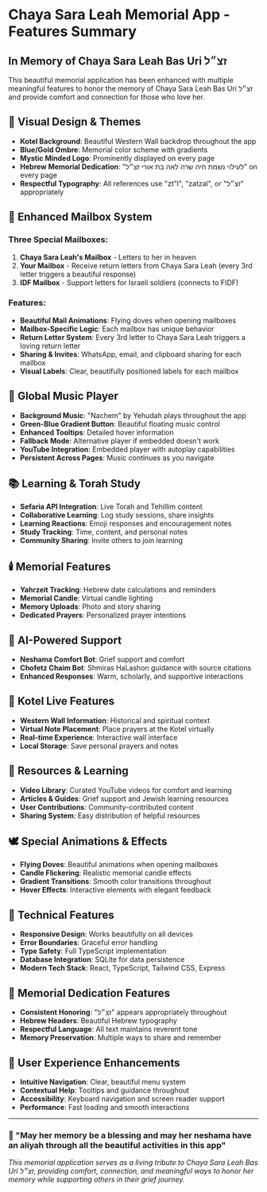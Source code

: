 # Chaya Sara Leah Memorial App - Features Summary

## In Memory of Chaya Sara Leah Bas Uri זצ״ל

This beautiful memorial application has been enhanced with multiple meaningful features to honor the memory of Chaya Sara Leah Bas Uri זצ״ל and provide comfort and connection for those who love her.

## 🎨 **Visual Design & Themes**
- **Kotel Background**: Beautiful Western Wall backdrop throughout the app
- **Blue/Gold Ombre**: Memorial color scheme with gradients
- **Mystic Minded Logo**: Prominently displayed on every page
- **Hebrew Memorial Dedication**: "לעילוי נשמת חיה שרה לאה בת אורי זצ״ל" on every page
- **Respectful Typography**: All references use "zt"l", "zatzal", or "זצ״ל" appropriately

## 💌 **Enhanced Mailbox System**
### Three Special Mailboxes:
1. **Chaya Sara Leah's Mailbox** - Letters to her in heaven
2. **Your Mailbox** - Receive return letters from Chaya Sara Leah (every 3rd letter triggers a beautiful response)
3. **IDF Mailbox** - Support letters for Israeli soldiers (connects to FIDF)

### Features:
- **Beautiful Mail Animations**: Flying doves when opening mailboxes
- **Mailbox-Specific Logic**: Each mailbox has unique behavior
- **Return Letter System**: Every 3rd letter to Chaya Sara Leah triggers a loving return letter
- **Sharing & Invites**: WhatsApp, email, and clipboard sharing for each mailbox
- **Visual Labels**: Clear, beautifully positioned labels for each mailbox

## 🎵 **Global Music Player**
- **Background Music**: "Nachem" by Yehudah plays throughout the app
- **Green-Blue Gradient Button**: Beautiful floating music control
- **Enhanced Tooltips**: Detailed hover information
- **Fallback Mode**: Alternative player if embedded doesn't work
- **YouTube Integration**: Embedded player with autoplay capabilities
- **Persistent Across Pages**: Music continues as you navigate

## 📚 **Learning & Torah Study**
- **Sefaria API Integration**: Live Torah and Tehillim content
- **Collaborative Learning**: Log study sessions, share insights
- **Learning Reactions**: Emoji responses and encouragement notes
- **Study Tracking**: Time, content, and personal notes
- **Community Sharing**: Invite others to join learning

## 🕯️ **Memorial Features**
- **Yahrzeit Tracking**: Hebrew date calculations and reminders
- **Memorial Candle**: Virtual candle lighting
- **Memory Uploads**: Photo and story sharing
- **Dedicated Prayers**: Personalized prayer intentions

## 🤖 **AI-Powered Support**
- **Neshama Comfort Bot**: Grief support and comfort
- **Chofetz Chaim Bot**: Shmiras HaLashon guidance with source citations
- **Enhanced Responses**: Warm, scholarly, and supportive interactions

## 🙏 **Kotel Live Features**
- **Western Wall Information**: Historical and spiritual context
- **Virtual Note Placement**: Place prayers at the Kotel virtually
- **Real-time Experience**: Interactive wall interface
- **Local Storage**: Save personal prayers and notes

## 📖 **Resources & Learning**
- **Video Library**: Curated YouTube videos for comfort and learning
- **Articles & Guides**: Grief support and Jewish learning resources
- **User Contributions**: Community-contributed content
- **Sharing System**: Easy distribution of helpful resources

## 🕊️ **Special Animations & Effects**
- **Flying Doves**: Beautiful animations when opening mailboxes
- **Candle Flickering**: Realistic memorial candle effects
- **Gradient Transitions**: Smooth color transitions throughout
- **Hover Effects**: Interactive elements with elegant feedback

## 🔧 **Technical Features**
- **Responsive Design**: Works beautifully on all devices
- **Error Boundaries**: Graceful error handling
- **Type Safety**: Full TypeScript implementation
- **Database Integration**: SQLite for data persistence
- **Modern Tech Stack**: React, TypeScript, Tailwind CSS, Express

## 💝 **Memorial Dedication Features**
- **Consistent Honoring**: "זצ״ל" appears appropriately throughout
- **Hebrew Headers**: Beautiful Hebrew typography
- **Respectful Language**: All text maintains reverent tone
- **Memory Preservation**: Multiple ways to share and remember

## 🌟 **User Experience Enhancements**
- **Intuitive Navigation**: Clear, beautiful menu system
- **Contextual Help**: Tooltips and guidance throughout
- **Accessibility**: Keyboard navigation and screen reader support
- **Performance**: Fast loading and smooth interactions

---

### 💜 "May her memory be a blessing and may her neshama have an aliyah through all the beautiful activities in this app"

*This memorial application serves as a living tribute to Chaya Sara Leah Bas Uri זצ״ל, providing comfort, connection, and meaningful ways to honor her memory while supporting others in their grief journey.*
